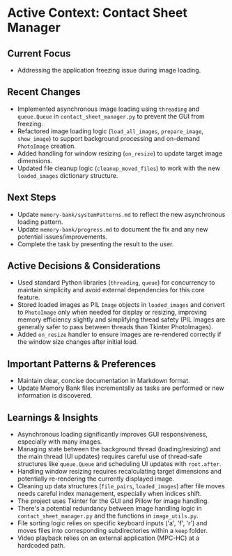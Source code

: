 # Active Context: Contact Sheet Manager

## Current Focus

-   Addressing the application freezing issue during image loading.

## Recent Changes

-   Implemented asynchronous image loading using `threading` and `queue.Queue` in `contact_sheet_manager.py` to prevent the GUI from freezing.
-   Refactored image loading logic (`load_all_images`, `prepare_image`, `show_image`) to support background processing and on-demand `PhotoImage` creation.
-   Added handling for window resizing (`on_resize`) to update target image dimensions.
-   Updated file cleanup logic (`cleanup_moved_files`) to work with the new `loaded_images` dictionary structure.

## Next Steps

-   Update `memory-bank/systemPatterns.md` to reflect the new asynchronous loading pattern.
-   Update `memory-bank/progress.md` to document the fix and any new potential issues/improvements.
-   Complete the task by presenting the result to the user.

## Active Decisions & Considerations

-   Used standard Python libraries (`threading`, `queue`) for concurrency to maintain simplicity and avoid external dependencies for this core feature.
-   Stored loaded images as PIL `Image` objects in `loaded_images` and convert to `PhotoImage` only when needed for display or resizing, improving memory efficiency slightly and simplifying thread safety (PIL Images are generally safer to pass between threads than Tkinter PhotoImages).
-   Added `on_resize` handler to ensure images are re-rendered correctly if the window size changes after initial load.

## Important Patterns & Preferences

-   Maintain clear, concise documentation in Markdown format.
-   Update Memory Bank files incrementally as tasks are performed or new information is discovered.

## Learnings & Insights

-   Asynchronous loading significantly improves GUI responsiveness, especially with many images.
-   Managing state between the background thread (loading/resizing) and the main thread (UI updates) requires careful use of thread-safe structures like `queue.Queue` and scheduling UI updates with `root.after`.
-   Handling window resizing requires recalculating target dimensions and potentially re-rendering the currently displayed image.
-   Cleaning up data structures (`file_pairs`, `loaded_images`) after file moves needs careful index management, especially when indices shift.
-   The project uses Tkinter for the GUI and Pillow for image handling.
-   There's a potential redundancy between image handling logic in `contact_sheet_manager.py` and the functions in `image_utils.py`.
-   File sorting logic relies on specific keyboard inputs ('a', 'f', 'r') and moves files into corresponding subdirectories within a `keep` folder.
-   Video playback relies on an external application (MPC-HC) at a hardcoded path.
